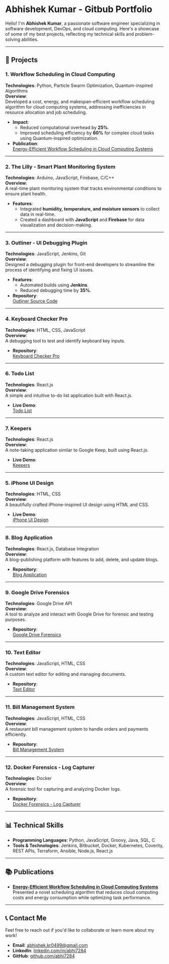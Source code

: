 # **Abhishek Kumar - Gitbub Portfolio**

Hello! I'm **Abhishek Kumar**, a passionate software engineer specializing in software development, DevOps, and cloud computing. Here's a showcase of some of my best projects, reflecting my technical skills and problem-solving abilities.

---

## **📂 Projects**

### **1. Workflow Scheduling in Cloud Computing**  
**Technologies**: Python, Particle Swarm Optimization, Quantum-inspired Algorithms  
**Overview**:  
Developed a cost, energy, and makespan-efficient workflow scheduling algorithm for cloud computing systems, addressing inefficiencies in resource allocation and job scheduling.  
- **Impact**:  
  - Reduced computational overhead by **25%**.  
  - Improved scheduling efficiency by **60%** for complex cloud tasks using Quantum-inspired optimization.  
- **Publication**:  
  [Energy-Efficient Workflow Scheduling in Cloud Computing Systems](https://www.researchgate.net/publication/384573849_Energy_Efficient_Workflow_Scheduling_in_Cloud_Computing_Systems_using_Particle_Swarm_Optimization)  

---

### **2. The Lilly - Smart Plant Monitoring System**  
**Technologies**: Arduino, JavaScript, Firebase, C/C++  
**Overview**:  
A real-time plant monitoring system that tracks environmental conditions to ensure plant health.  
- **Features**:  
  - Integrated **humidity, temperature, and moisture sensors** to collect data in real-time.  
  - Created a dashboard with **JavaScript** and **Firebase** for data visualization and decision-making.  

---

### **3. Outliner - UI Debugging Plugin**  
**Technologies**: JavaScript, Jenkins, Git  
**Overview**:  
Designed a debugging plugin for front-end developers to streamline the process of identifying and fixing UI issues.  
- **Features**:  
  - Automated builds using **Jenkins**.  
  - Reduced debugging time by **35%**.  
- **Repository**:  
  [Outliner Source Code](https://github.com/abhi7284/chrome-extension-outliner)  

---

### **4. Keyboard Checker Pro**  
**Technologies**: HTML, CSS, JavaScript  
**Overview**:  
A debugging tool to test and identify keyboard key inputs.  
- **Repository**:  
  [Keyboard Checker Pro](https://github.com/abhi7284/keyboard-checker-pro)  


---

### **6. Todo List**  
**Technologies**: React.js  
**Overview**:  
A simple and intuitive to-do list application built with React.js.  
- **Live Demo**:  
  [Todo List](https://i7gol.csb.app/)  

---

### **7. Keepers**  
**Technologies**: React.js  
**Overview**:  
A note-taking application similar to Google Keep, built using React.js.  
- **Live Demo**:  
  [Keepers](https://op26d.csb.app/)  

---

### **5. iPhone UI Design**  
**Technologies**: HTML, CSS  
**Overview**:  
A beautifully crafted iPhone-inspired UI design using HTML and CSS.  
- **Live Demo**:  
  [iPhone UI Design](https://oe3u4.csb.app/)  

---

### **8. Blog Application**  
**Technologies**: React.js, Database Integration  
**Overview**:  
A blog-publishing platform with features to add, delete, and update blogs.  
- **Repository**:  
  [Blog Application](https://github.com/abhi7284/blog-with-database)  

---

### **9. Google Drive Forensics**  
**Technologies**: Google Drive API  
**Overview**:  
A tool to analyze and interact with Google Drive for forensic and testing purposes.  
- **Repository**:  
  [Google Drive Forensics](https://github.com/abhi7284/google-drive-api-test)  

---

### **10. Text Editor**  
**Technologies**: JavaScript, HTML, CSS  
**Overview**:  
A custom text editor for editing and managing documents.  
- **Repository**:  
  [Text Editor](https://github.com/abhi7284/text-editor)  

---

### **11. Bill Management System**  
**Technologies**: JavaScript, HTML, CSS  
**Overview**:  
A restaurant bill management system to handle orders and payments efficiently.  
- **Repository**:  
  [Bill Management System](https://github.com/abhi7284/restaurant-management-system-)  

---

### **12. Docker Forensics - Log Capturer**  
**Technologies**: Docker  
**Overview**:  
A forensic tool for capturing and analyzing Docker logs.  
- **Repository**:  
  [Docker Forensics - Log Capturer](https://github.com/abhi7284/Docker-log-capture)  

---

## **📊 Technical Skills**
- **Programming Languages**: Python, JavaScript, Groovy, Java, SQL, C  
- **Tools & Technologies**: Jenkins, Bitbucket, Docker, Kubernetes, Coverity, REST APIs, Terraform, Ansible, Node.js, React.js  

---

## **📚 Publications**
- **[Energy-Efficient Workflow Scheduling in Cloud Computing Systems](https://www.researchgate.net/publication/384573849_Energy_Efficient_Workflow_Scheduling_in_Cloud_Computing_Systems_using_Particle_Swarm_Optimization)**  
Presented a novel scheduling algorithm that reduces cloud computing costs and energy consumption while optimizing task performance.  

---

## **📞 Contact Me**
Feel free to reach out if you'd like to collaborate or learn more about my work!  
- **Email**: abhishek.kr0499@gmail.com  
- **LinkedIn**: [linkedin.com/in/abhi7284](https://linkedin.com/in/abhi7284)  
- **GitHub**: [github.com/abhi7284](https://github.com/abhi7284)  
